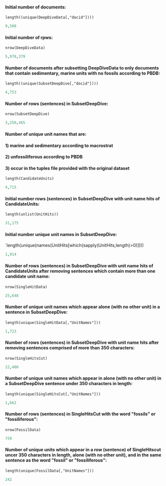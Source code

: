 #### Initial number of documents: 
`length((unique(DeepDiveData[,"docid"])))`
````R
9,508
````

#### Initial number of rpws: 
`nrow(DeepDiveData)`
````R
5,978,379
````

#### Number of documents after subsetting DeepDiveData to only documents that contain sedimentary, marine units with no fossils according to PBDB:
`length((unique(SubsetDeepDive[,"docid"])))`
````R
4,753
````

#### Number of rows (sentences) in SubsetDeepDive:
`nrow(SubsetDeepDive)`
````R
3,250,465
````

#### Number of unique unit names that are: 
#### 1) marine and sedimentary according to macrostrat
#### 2) unfossiliferous according to PBDB 
#### 3) occur in the tuples file provided with the original dataset
`length(CandidateUnits)`
````R
4,715
```` 

#### Initial number rows (sentences) in SubsetDeepDive with unit name hits of CandidateUnits:
`length(unlist(UnitHits))`
````R
31,175
````

#### Initial number unique unit names in SubsetDeepDive:
`length(unique(names(UnitHits[which(sapply(UnitHits,length)>0)])))
````R
1,914
````

#### Number of rows (sentences) in SubsetDeepDive with unit name hits of CandidateUnits after removing sentences which contain more than one candidate unit name:
`nrow(SingleHitData)`
````R
25,648
````

#### Number of unique unit names which appear alone (with no other unit) in a sentence in SubsetDeepDive:
`length(unique(SingleHitData[,"UnitNames"]))`
````R
1,723
````

#### Number of rows (sentences) in SubsetDeepDive with unit name hits after removing sentences comprised of more than 350 characters:
`nrow(SingleHitsCut)`
````R
22,400
````

#### Number of unique unit names which appear in alone (with no other unit) in a SubsetDeepDive sentence under 350 characters in length: 
`length(unique(SingleHitsCut[,"UnitNames"]))`
````R
1,662
````

#### Number of rows (sentences) in SingleHitsCut with the word "fossils" or "fossiliferous":
`nrow(FossilData)`
````R
759
````

#### Number of unique units which appear in a row (sentence) of SingleHitscut uncer 350 characters in length, alone (with no other unit), and in the same sentence as the word "fossil" or "fossiliferous":
`length(unique(FossilData[,"UnitNames"]))`
````R
242
````
